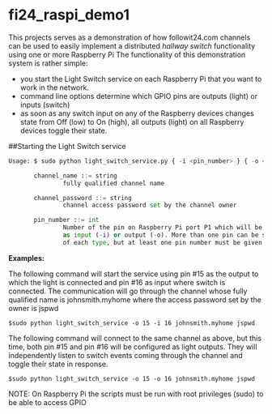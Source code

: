 # fi24_raspi_demo1

This projects serves as a demonstration of how followit24.com channels can be used to easily implement a distributed *hallway switch* functionality using one or more Raspberry Pi
The functionality of this demonstration system is rather simple:  

- you start the Light Switch service on each Raspberry Pi that you want to work in the network. 
- command line options determine which GPIO pins are outputs (light) or inputs (switch)
- as soon as any switch input on any of the Raspberry devices changes state from Off (low) to On (high), all outputs (light) on all Raspberry devices toggle their state.


##Starting the Light Switch service

```python
Usage: $ sudo python light_switch_service.py { -i <pin_number> } { -o <pin_number> } <channel_name> <channel_password>  

       channel_name ::= string
               fully qualified channel name

       channel_password ::= string
               channel access password set by the channel owner

       pin_number ::= int 
               Number of the pin on Raspberry Pi port P1 which will be used
               as input (-i) or output (-o). More than one pin can be specified 
               of each type, but at least one pin number must be given (input or output) 
```



**Examples:**

The following command will start the service using pin #15 as the output to which the light is connected and pin #16 as input where switch is connected. 
The communication will go through the channel whose fully qualified name is johnsmith.myhome where the access password set by the owner is jspwd

`$sudo python light_switch_service -o 15 -i 16 johnsmith.myhome jspwd`

The following command will connect to the same channel as above, but this time, both pin #15 and pin #16 will be configured as light outputs. 
They will independently listen to switch events coming through the channel and toggle their state in response.

`$sudo python light_switch_service -o 15 -o 16 johnsmith.myhome jspwd`


NOTE: On Raspberry Pi the scripts must be run with root privileges (sudo) to be able to access GPIO




